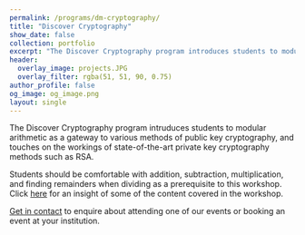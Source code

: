 ```yaml
---
permalink: /programs/dm-cryptography/
title: "Discover Cryptography"
show_date: false
collection: portfolio
excerpt: "The Discover Cryptography program introduces students to modular arithmetic as a gateway to various methods of public key cryptography."
header:
  overlay_image: projects.JPG
  overlay_filter: rgba(51, 51, 90, 0.75)
author_profile: false
og_image: og_image.png
layout: single
---
```

The Discover Cryptography program intruduces students to modular arithmetic as a gateway to various methods of public key cryptography, and touches on the workings of state-of-the-art private key cryptography methods such as RSA.

Students should be comfortable with addition, subtraction, multiplication, and finding remainders when dividing as a prerequisite to this workshop. Click [here](/dm-cryptography/) for an insight of some of the content covered in the workshop.

[Get in contact](mailto:hello@discovermaths.uk) to enquire about attending one of our events or booking an event at your institution.